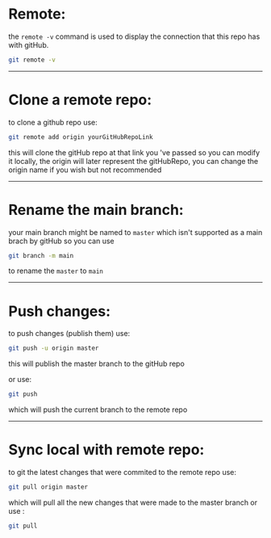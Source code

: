 # Remote:

the `remote -v` command is used to display the connection that this repo has with gitHub.

```bash
git remote -v
```

---

# Clone a remote repo:

to clone a github repo use:

```bash
git remote add origin yourGitHubRepoLink
```

this will clone the gitHub repo at that link you 've passed so you can modify it locally, the origin will later represent the gitHubRepo, you can change the origin name if you wish but not recommended

---

# Rename the main branch:

your main branch might be named to `master` which isn't supported as a main brach by gitHub so you can use

```bash
git branch -m main
```

to rename the `master` to `main`

---

# Push changes:

to push changes (publish them) use:

```bash
git push -u origin master
```
this will publish the master branch to the gitHub repo

or use:

```bash
git push
```

which will push the current branch to the remote repo

---

# Sync local with remote repo:

to git the latest changes that were commited to the remote repo use:

```bash
git pull origin master
```

which will pull all the new changes that were made to the master branch or use :

```bash
git pull
```